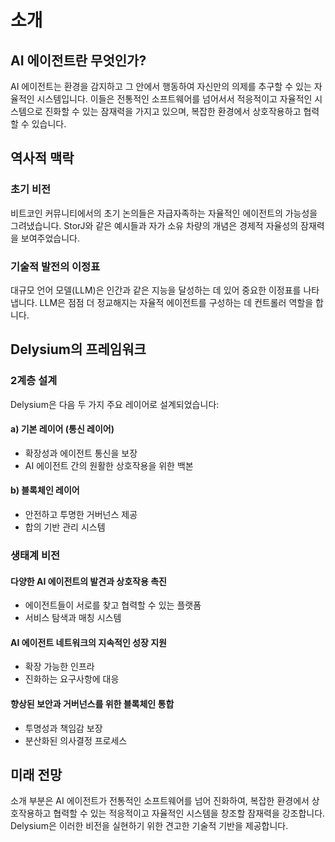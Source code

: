 # 소개

## AI 에이전트란 무엇인가?

AI 에이전트는 환경을 감지하고 그 안에서 행동하여 자신만의 의제를 추구할 수 있는 자율적인 시스템입니다. 이들은 전통적인 소프트웨어를 넘어서서 적응적이고 자율적인 시스템으로 진화할 수 있는 잠재력을 가지고 있으며, 복잡한 환경에서 상호작용하고 협력할 수 있습니다.

## 역사적 맥락

### 초기 비전

비트코인 커뮤니티에서의 초기 논의들은 자급자족하는 자율적인 에이전트의 가능성을 그려냈습니다. StorJ와 같은 예시들과 자가 소유 차량의 개념은 경제적 자율성의 잠재력을 보여주었습니다.

### 기술적 발전의 이정표

대규모 언어 모델(LLM)은 인간과 같은 지능을 달성하는 데 있어 중요한 이정표를 나타냅니다. LLM은 점점 더 정교해지는 자율적 에이전트를 구성하는 데 컨트롤러 역할을 합니다.

## Delysium의 프레임워크

### 2계층 설계

Delysium은 다음 두 가지 주요 레이어로 설계되었습니다:

#### a) 기본 레이어 (통신 레이어)
- 확장성과 에이전트 통신을 보장
- AI 에이전트 간의 원활한 상호작용을 위한 백본

#### b) 블록체인 레이어  
- 안전하고 투명한 거버넌스 제공
- 합의 기반 관리 시스템

### 생태계 비전

#### 다양한 AI 에이전트의 발견과 상호작용 촉진
- 에이전트들이 서로를 찾고 협력할 수 있는 플랫폼
- 서비스 탐색과 매칭 시스템

#### AI 에이전트 네트워크의 지속적인 성장 지원
- 확장 가능한 인프라
- 진화하는 요구사항에 대응

#### 향상된 보안과 거버넌스를 위한 블록체인 통합
- 투명성과 책임감 보장
- 분산화된 의사결정 프로세스

## 미래 전망

소개 부분은 AI 에이전트가 전통적인 소프트웨어를 넘어 진화하여, 복잡한 환경에서 상호작용하고 협력할 수 있는 적응적이고 자율적인 시스템을 창조할 잠재력을 강조합니다. Delysium은 이러한 비전을 실현하기 위한 견고한 기술적 기반을 제공합니다.